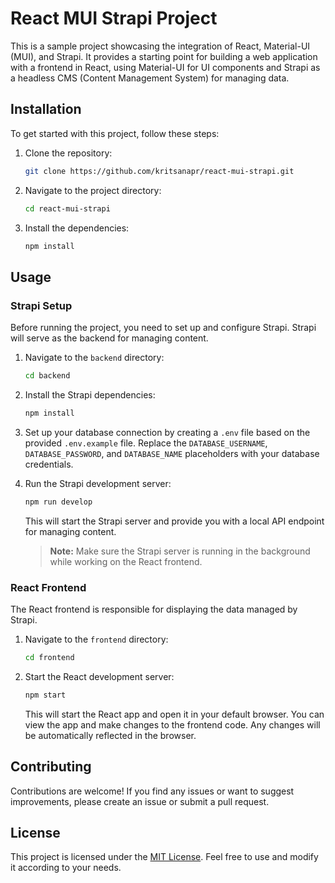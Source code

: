 # React MUI Strapi Project

This is a sample project showcasing the integration of React, Material-UI (MUI), and Strapi. It provides a starting point for building a web application with a frontend in React, using Material-UI for UI components and Strapi as a headless CMS (Content Management System) for managing data.

## Installation

To get started with this project, follow these steps:

1. Clone the repository:

   ```bash
   git clone https://github.com/kritsanapr/react-mui-strapi.git
   ```

2. Navigate to the project directory:

   ```bash
   cd react-mui-strapi
   ```

3. Install the dependencies:

   ```bash
   npm install
   ```

## Usage

### Strapi Setup

Before running the project, you need to set up and configure Strapi. Strapi will serve as the backend for managing content.

1. Navigate to the `backend` directory:

   ```bash
   cd backend
   ```

2. Install the Strapi dependencies:

   ```bash
   npm install
   ```

3. Set up your database connection by creating a `.env` file based on the provided `.env.example` file. Replace the `DATABASE_USERNAME`, `DATABASE_PASSWORD`, and `DATABASE_NAME` placeholders with your database credentials.

4. Run the Strapi development server:

   ```bash
   npm run develop
   ```

   This will start the Strapi server and provide you with a local API endpoint for managing content.

   > **Note:** Make sure the Strapi server is running in the background while working on the React frontend.

### React Frontend

The React frontend is responsible for displaying the data managed by Strapi.

1. Navigate to the `frontend` directory:

   ```bash
   cd frontend
   ```

2. Start the React development server:

   ```bash
   npm start
   ```

   This will start the React app and open it in your default browser. You can view the app and make changes to the frontend code. Any changes will be automatically reflected in the browser.

## Contributing

Contributions are welcome! If you find any issues or want to suggest improvements, please create an issue or submit a pull request.

## License

This project is licensed under the [MIT License](LICENSE). Feel free to use and modify it according to your needs.